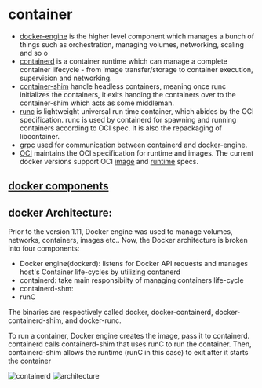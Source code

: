 # container
- [docker-engine](https://www.docker.com/products/docker-engine) is the higher level component which manages a bunch of things such as orchestration, managing volumes, networking, scaling and so o
- [containerd](https://containerd.io/) is a container runtime which can manage a complete container lifecycle - from image transfer/storage to container execution, supervision and networking.
- [container-shim]() handle headless containers, meaning once runc initializes the containers, it exits handing the containers over to the container-shim which acts as some middleman.
- [runc](https://github.com/opencontainers/runc) is lightweight universal run time container, which abides by the OCI specification. runc is used by containerd for spawning and running containers according to OCI spec. It is also the repackaging of libcontainer.
- [grpc](https://grpc.io/) used for communication between containerd and docker-engine.
- [OCI](https://www.opencontainers.org/) maintains the OCI specification for runtime and images. The current docker versions support OCI [image](https://github.com/opencontainers/image-spec) and [runtime](https://github.com/opencontainers/runtime-spec) specs.

## [docker components](http://alexander.holbreich.org/docker-components-explained/)

## docker Architecture:
Prior to the version 1.11, Docker engine was used to manage volumes, networks, containers, images etc.. Now, the Docker architecture is broken into four components: 
- Docker engine(dockerd): listens for Docker API requests and manages host's Container life-cycles by utilizing contanerd
- containerd: take main responsibilty of managing containers life-cycle
- containerd-shm: 
- runC

The binaries are respectively called docker, docker-containerd, docker-containerd-shim, and docker-runc.

To run a container, Docker engine creates the image, pass it to containerd. containerd calls containerd-shim that uses runC to run the container. Then, containerd-shim allows the runtime (runC in this case) to exit after it starts the container 

![containerd](https://containerd.io/img/architecture.png)
![architecture](https://i.stack.imgur.com/5aXF6.png)

